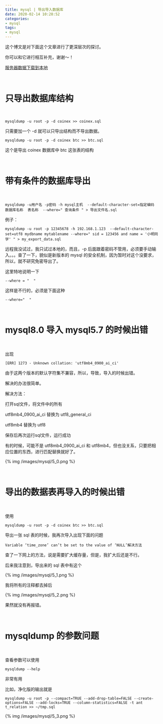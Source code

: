 ```yaml
---
title: mysql | 导出导入数据库
date: 2020-02-14 10:28:52
categories:
- mysql
tags:
- mysql
---
```

这个博文是对下面这个文章进行了更深层次的探讨。

你可以和它进行相互补充，谢谢～！

[服务器数据下载到本地](https://benpaodewoniu.github.io/2019/10/27/mysql2/)

<!-- more -->

<br/>

# 只导出数据库结构

<br/>

	mysqldump -u root -p -d coinex >> coinex.sql

只需要加一个 -d 就可以只导出结构而不导出数据。

	mysqldump -u root -p -d coinex btc >> btc.sql

这个是导出 coinex 数据库中 btc 这张表的结构

<br/>

# 带有条件的数据库导出

<br/>

	mysqldump -u用户名 -p密码 -h mysql主机  --default-character-set=指定编码  数据库名称  表名称  --where=" 查询条件 " > 导出文件名.sql

例子：

	mysqldump -u root -p 12345678 -h 192.168.1.123  --default-character-set=utf8 mydbname mytablename --where=" sid = 123456 and name = '小明同学' " > my_export_data.sql

远程我没试过，我只试过本地的，而且，-p 后面跟着密码不管用，必须要手动输入。。。查了一下，貌似是新版本的 mysql 的安全机制，因为暂时对这个没要求，所以，就不研究免密导出了。

这里特地说明一下

	--where = "  "

这样是不行的，必须是下面这种

	--where="  "

<br/>

# mysql8.0 导入 mysql5.7 的时候出错

<br/>

出现

	[ERR] 1273 - Unknown collation: 'utf8mb4_0900_ai_ci'

由于这两个版本的默认字符集不兼容，所以，导致，导入的时候出错。

解决的办法很简单。

解决方法：

打开sql文件，将文件中的所有

utf8mb4_0900_ai_ci 替换为 utf8_general_ci

utf8mb4 替换为 utf8

保存后再次运行sql文件，运行成功

有的时候，可能不是 utf8mb4_0900_ai_ci 和 utf8mb4，但也没关系，只要把相应位置的东西，进行匹配替换就好了。

{% img /images/mysql/5_0.png %}

<br/>

# 导出的数据表再导入的时候出错

<br/>

使用

	mysqldump -u root -p -d coinex btc >> btc.sql

导出一张 sql 表的时候，我再次导入出现下面的问题
	
	Variable ‘time_zone’ can’t be set to the value of ‘NULL’解决方法

查了一下网上的方法，说是需要扩大缓存量，但是，我扩大后还是不行。

后来我注意到，导出来的 sql 表中有这个

{% img /images/mysql/5_1.png %}

我将所有的注释都去掉后

{% img /images/mysql/5_2.png %}

果然就没有再报错。

<br/>

# mysqldump 的参数问题

<br/>

查看参数可以使用

	mysqldump --help

非常有用

比如，净化版的输出就是

	mysqldump -u root -p --compact=TRUE --add-drop-table=FALSE --create-options=FALSE --add-locks=TRUE --column-statistics=FALSE -t ant t_relation >> ~/tmp.sql

{% img /images/mysql/5_3.png %}

